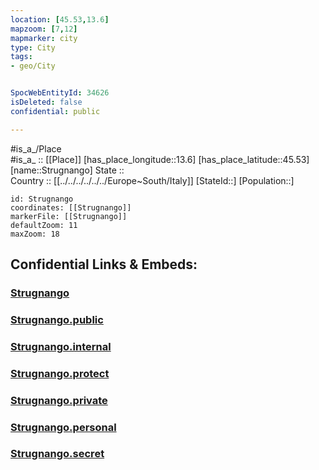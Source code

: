```yaml
---
location: [45.53,13.6] 
mapzoom: [7,12] 
mapmarker: city 
type: City
tags:
- geo/City


SpocWebEntityId: 34626
isDeleted: false
confidential: public

---
```

#is_a_/Place  
#is_a_ :: [[Place]] 
[has_place_longitude::13.6] 
[has_place_latitude::45.53] 
[name::Strugnango] 
State ::  
Country :: [[../../../../../../Europe~South/Italy]] 
[StateId::] 
[Population::] 



```leaflet
id: Strugnango
coordinates: [[Strugnango]] 
markerFile: [[Strugnango]] 
defaultZoom: 11 
maxZoom: 18
```


## Confidential Links & Embeds: 

### [Strugnango](/_Standards/Earth/Continent/Europe/Europe~Central/Slovenia/Regions~Slovenia/Obalno-kraška/counties~Obalno-kraška/Piran/City/Strugnango.md) 

### [Strugnango.public](/_public/Earth/Continent/Europe/Europe~Central/Slovenia/Regions~Slovenia/Obalno-kraška/counties~Obalno-kraška/Piran/City/Strugnango.public.md) 

### [Strugnango.internal](/_internal/Earth/Continent/Europe/Europe~Central/Slovenia/Regions~Slovenia/Obalno-kraška/counties~Obalno-kraška/Piran/City/Strugnango.internal.md) 

### [Strugnango.protect](/_protect/Earth/Continent/Europe/Europe~Central/Slovenia/Regions~Slovenia/Obalno-kraška/counties~Obalno-kraška/Piran/City/Strugnango.protect.md) 

### [Strugnango.private](/_private/Earth/Continent/Europe/Europe~Central/Slovenia/Regions~Slovenia/Obalno-kraška/counties~Obalno-kraška/Piran/City/Strugnango.private.md) 

### [Strugnango.personal](/_personal/Earth/Continent/Europe/Europe~Central/Slovenia/Regions~Slovenia/Obalno-kraška/counties~Obalno-kraška/Piran/City/Strugnango.personal.md) 

### [Strugnango.secret](/_secret/Earth/Continent/Europe/Europe~Central/Slovenia/Regions~Slovenia/Obalno-kraška/counties~Obalno-kraška/Piran/City/Strugnango.secret.md)

